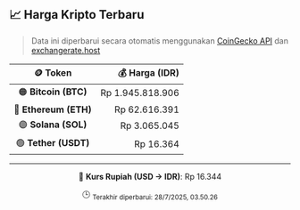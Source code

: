 

<!-- HARGA_KRIPTO -->
## 📈 Harga Kripto Terbaru

> Data ini diperbarui secara otomatis menggunakan [CoinGecko API](https://www.coingecko.com/) dan [exchangerate.host](https://exchangerate.host/)

<div align="center">

| 🪙 Token | 💰 Harga (IDR) |
|:------:|---------------:|
| 🟠 **Bitcoin (BTC)**   | Rp 1.945.818.906 |
| 🔵 **Ethereum (ETH)**  | Rp 62.616.391 |
| 🟣 **Solana (SOL)**    | Rp 3.065.045 |
| 🟢 **Tether (USDT)**   | Rp 16.364 |

---

💱 **Kurs Rupiah (USD → IDR)**: Rp 16.344

🕒 <sub>Terakhir diperbarui: 28/7/2025, 03.50.26</sub>

</div>
<!-- /HARGA_KRIPTO -->